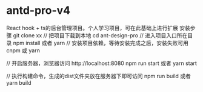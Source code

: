 # antd-pro-v4
React hook + ts的后台管理项目。个人学习项目，可在此基础上进行扩展
安装步骤
git clone xx     // 把项目下载到本地
cd ant-design-pro    // 进入项目入口所在目录
npm install 或者 yarn    // 安装项目依赖，等待安装完成之后，安装失败可用 cnpm 或 yarn

// 开启服务器，浏览器访问 http://localhost:8080
npm run start 或者 yarn start

// 执行构建命令，生成的dist文件夹放在服务器下即可访问
npm run build 或者 yarn build
